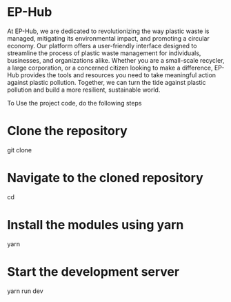 # EP-Hub


At EP-Hub, we are dedicated to revolutionizing the way plastic waste is managed, mitigating its environmental impact, and promoting a circular economy.
Our platform offers a user-friendly interface designed to streamline the process of plastic waste management for individuals, businesses, and organizations alike.
Whether you are a small-scale recycler, a large corporation, or a concerned citizen looking to make a difference, EP-Hub provides the tools and resources you need to take meaningful action against plastic pollution.
Together, we can turn the tide against plastic pollution and build a more resilient, sustainable world.

To Use the project code, do the following steps

# Clone the repository
git clone <repository-url>

# Navigate to the cloned repository
cd <repository-directory>

# Install the modules using yarn
yarn

# Start the development server
yarn run dev




 
